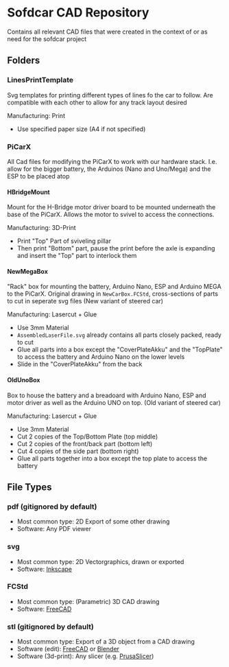 # Sofdcar CAD Repository
Contains all relevant CAD files that were created in the context of or as need for the sofdcar project

## Folders
### LinesPrintTemplate
Svg templates for printing different types of lines fo the car to follow.
Are compatible with each other to allow for any track layout desired

Manufacturing: Print
- Use specified paper size (A4 if not specified)

### PiCarX
All Cad files for modifying the PiCarX to work with our hardware stack.
I.e. allow for the bigger battery, the Arduinos (Nano and Uno/Mega) and the ESP to be placed atop

#### HBridgeMount
Mount for the H-Bridge motor driver board to be mounted underneath the base of the PiCarX.
Allows the motor to svivel to access the connections.

Manufacturing: 3D-Print
- Print "Top" Part of sviveling pillar
- Then print "Bottom" part, pause the print before the axle is expanding and insert the "Top" part to interlock them

#### NewMegaBox
"Rack" box for mounting the battery, Arduino Nano, ESP and Arduino MEGA to the PiCarX.
Original drawing in `NewCarBox.FCStd`, cross-sections of parts to cut in seperate svg files
(New variant of steered car)

Manufacturing: Lasercut + Glue
- Use 3mm Material
- `AssembledLaserFile.svg` already contains all parts closely packed, ready to cut
- Glue all parts into a box except the "CoverPlateAkku" and the "TopPlate" to access the battery and Arduino Nano on the lower levels
- Slide in the "CoverPlateAkku" from the back

#### OldUnoBox
Box to house the battery and a breadoard with Arduino Nano, ESP and motor driver as well as the Arduino UNO on top.
(Old variant of steered car)

Manufacturing: Lasercut + Glue
- Use 3mm Material
- Cut 2 copies of the Top/Bottom Plate (top middle)
- Cut 2 copies of the front/back part (bottom left)
- Cut 4 copies of the side part (bottom right)
- Glue all parts together into a box except the top plate to access the battery

## File Types
### pdf (gitignored by default)
- Most common type: 2D Export of some other drawing
- Software: Any PDF viewer

### svg
- Most common type: 2D Vectorgraphics, drawn or exported
- Software: [Inkscape](https://inkscape.org/)

### FCStd
- Most common type: (Parametric) 3D CAD drawing
- Software: [FreeCAD](https://www.freecad.org/)

### stl (gitignored by default)
- Most common type: Export of a 3D object from a CAD drawing
- Software (edit): [FreeCAD](https://www.freecad.org/) or [Blender](https://www.blender.org/)
- Software (3d-print): Any slicer (e.g. [PrusaSlicer](https://github.com/prusa3d/PrusaSlicer))